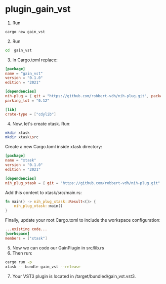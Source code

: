 ﻿# plugin_gain_vst


1. Run
```bash
cargo new gain_vst
```
2. Run
```bash
cd  gain_vst
```
3. In Cargo.toml replace:
```toml
[package]
name = "gain_vst"
version = "0.1.0"
edition = "2021"

[dependencies]
nih-plug = { git = "https://github.com/robbert-vdh/nih-plug.git", package = "nih_plug", features = ["assert_process_allocs", "standalone"] }
parking_lot = "0.12"

[lib]
crate-type = ["cdylib"]
```
4. Now, let's create xtask. Run:
```bash
mkdir xtask
mkdir xtask\src
```
Create a new Cargo.toml inside xtask directory:
```toml
[package]
name = "xtask"
version = "0.1.0"
edition = "2021"

[dependencies]
nih_plug_xtask = { git = "https://github.com/robbert-vdh/nih-plug.git" }
```
Add this content to xtask/src/main.rs:
```rust
fn main() -> nih_plug_xtask::Result<()> {
    nih_plug_xtask::main()
}
```
Finally, update your root Cargo.toml to include the workspace configuration:
```toml
...existing code...
[workspace]
members = ["xtask"]
```
5. Now we can code our GainPlugin in src/lib.rs
6. Then run:
```bash
cargo run -p 
xtask -- bundle gain_vst --release
```
7. Your VST3 plugin is located in /target/bundled/gain_vst.vst3.
